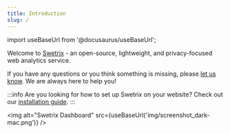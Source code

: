 ```yaml
---
title: Introduction
slug: /
---
```


import useBaseUrl from '@docusaurus/useBaseUrl';

Welcome to [Swetrix](https://swetrix.com) - an open-source, lightweight, and privacy-focused web analytics service.

If you have any questions or you think something is missing, please [let us know](https://swetrix.com/contact). We are always here to help you!

:::info
Are you looking for how to set up Swetrix on your website? Check out our [installation guide](/install-script).
:::

<img alt="Swetrix Dashboard" src={useBaseUrl('img/screenshot_dark-mac.png')} />
